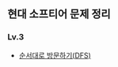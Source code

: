 ## 현대 소프티어 문제 정리

### Lv.3
- [순서대로 방문하기(DFS)](https://github.com/wayandway/algorithms-javascript/blob/main/softeer/6246.js)